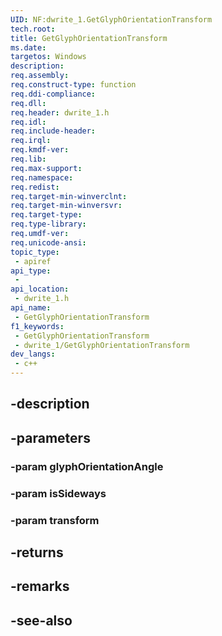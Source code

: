 ```yaml
---
UID: NF:dwrite_1.GetGlyphOrientationTransform
tech.root: 
title: GetGlyphOrientationTransform
ms.date: 
targetos: Windows
description: 
req.assembly: 
req.construct-type: function
req.ddi-compliance: 
req.dll: 
req.header: dwrite_1.h
req.idl: 
req.include-header: 
req.irql: 
req.kmdf-ver: 
req.lib: 
req.max-support: 
req.namespace: 
req.redist: 
req.target-min-winverclnt: 
req.target-min-winversvr: 
req.target-type: 
req.type-library: 
req.umdf-ver: 
req.unicode-ansi: 
topic_type:
 - apiref
api_type:
 - 
api_location:
 - dwrite_1.h
api_name:
 - GetGlyphOrientationTransform
f1_keywords:
 - GetGlyphOrientationTransform
 - dwrite_1/GetGlyphOrientationTransform
dev_langs:
 - c++
---
```


## -description

## -parameters

### -param glyphOrientationAngle

### -param isSideways

### -param transform

## -returns

## -remarks

## -see-also

